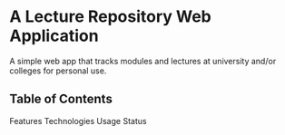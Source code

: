 # A Lecture Repository Web Application

A simple web app that tracks modules and lectures at university and/or colleges for personal use.

## Table of Contents
Features
Technologies
Usage
Status

